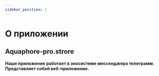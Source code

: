 ```yaml
---
sidebar_position: 1
---
```


# О приложении

## Aquaphore-pro.strore

**Наше приложение работает в экосистеме мессенджера телеграмм. Представляет собой веб-приложение.**
